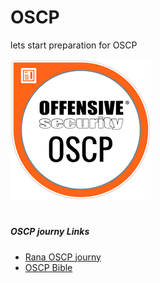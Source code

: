 # OSCP
lets start preparation for OSCP 

![OSCP](Images/download.png)

# <h5>OSCP journy Links</h5>

- [Rana OSCP journy](https://github.com/rkhal101/Hack-the-Box-OSCP-Preparation)
- [OSCP Bible](https://github.com/mohitkhemchandani/OSCP_BIBLE)
